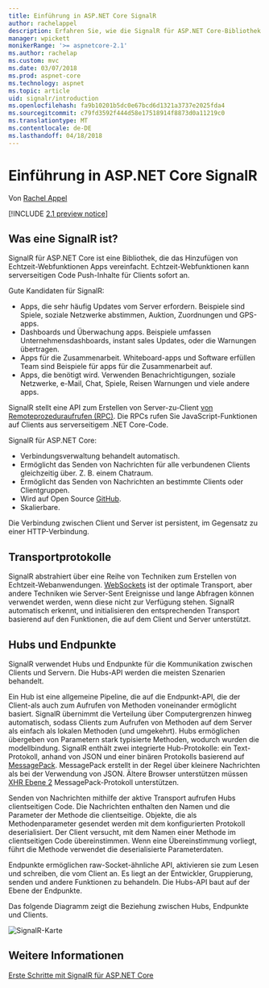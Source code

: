```yaml
---
title: Einführung in ASP.NET Core SignalR
author: rachelappel
description: Erfahren Sie, wie die SignalR für ASP.NET Core-Bibliothek vereinfacht die Echtzeit-Webfunktionen um apps hinzuzufügen.
manager: wpickett
monikerRange: '>= aspnetcore-2.1'
ms.author: rachelap
ms.custom: mvc
ms.date: 03/07/2018
ms.prod: aspnet-core
ms.technology: aspnet
ms.topic: article
uid: signalr/introduction
ms.openlocfilehash: fa9b10201b5dc0e67bcd6d1321a3737e2025fda4
ms.sourcegitcommit: c79fd3592f444d58e17518914f8873d0a11219c0
ms.translationtype: MT
ms.contentlocale: de-DE
ms.lasthandoff: 04/18/2018
---
```

# <a name="introduction-to-aspnet-core-signalr"></a>Einführung in ASP.NET Core SignalR

Von [Rachel Appel](https://twitter.com/rachelappel)


[!INCLUDE [2.1 preview notice](~/includes/2.1.md)]

## <a name="what-is-signalr"></a>Was eine SignalR ist?

SignalR für ASP.NET Core ist eine Bibliothek, die das Hinzufügen von Echtzeit-Webfunktionen Apps vereinfacht. Echtzeit-Webfunktionen kann serverseitigen Code Push-Inhalte für Clients sofort an.

Gute Kandidaten für SignalR:

* Apps, die sehr häufig Updates vom Server erfordern. Beispiele sind Spiele, soziale Netzwerke abstimmen, Auktion, Zuordnungen und GPS-apps.
* Dashboards und Überwachung apps. Beispiele umfassen Unternehmensdashboards, instant sales Updates, oder die Warnungen übertragen.
* Apps für die Zusammenarbeit. Whiteboard-apps und Software erfüllen Team sind Beispiele für apps für die Zusammenarbeit auf.
* Apps, die benötigt wird. Verwenden Benachrichtigungen, soziale Netzwerke, e-Mail, Chat, Spiele, Reisen Warnungen und viele andere apps.

SignalR stellt eine API zum Erstellen von Server-zu-Client [von Remoteprozeduraufrufen (RPC)](https://wikipedia.org/wiki/Remote_procedure_call). Die RPCs rufen Sie JavaScript-Funktionen auf Clients aus serverseitigem .NET Core-Code.

SignalR für ASP.NET Core:

* Verbindungsverwaltung behandelt automatisch.
* Ermöglicht das Senden von Nachrichten für alle verbundenen Clients gleichzeitig über. Z. B. einem Chatraum.
* Ermöglicht das Senden von Nachrichten an bestimmte Clients oder Clientgruppen.
* Wird auf Open Source [GitHub](https://github.com/aspnet/signalr).
* Skalierbare.

Die Verbindung zwischen Client und Server ist persistent, im Gegensatz zu einer HTTP-Verbindung.

## <a name="transports"></a>Transportprotokolle

SignalR abstrahiert über eine Reihe von Techniken zum Erstellen von Echtzeit-Webanwendungen. [WebSockets](https://tools.ietf.org/html/rfc7118) ist der optimale Transport, aber andere Techniken wie Server-Sent Ereignisse und lange Abfragen können verwendet werden, wenn diese nicht zur Verfügung stehen. SignalR automatisch erkennt, und initialisieren den entsprechenden Transport basierend auf den Funktionen, die auf dem Client und Server unterstützt.

## <a name="hubs-and-endpoints"></a>Hubs und Endpunkte

SignalR verwendet Hubs und Endpunkte für die Kommunikation zwischen Clients und Servern. Die Hubs-API werden die meisten Szenarien behandelt.

Ein Hub ist eine allgemeine Pipeline, die auf die Endpunkt-API, die der Client-als auch zum Aufrufen von Methoden voneinander ermöglicht basiert. SignalR übernimmt die Verteilung über Computergrenzen hinweg automatisch, sodass Clients zum Aufrufen von Methoden auf dem Server als einfach als lokalen Methoden (und umgekehrt). Hubs ermöglichen übergeben von Parametern stark typisierte Methoden, wodurch wurden die modellbindung. SignalR enthält zwei integrierte Hub-Protokolle: ein Text-Protokoll, anhand von JSON und einer binären Protokolls basierend auf [MessagePack](https://msgpack.org/).  MessagePack erstellt in der Regel über kleinere Nachrichten als bei der Verwendung von JSON. Ältere Browser unterstützen müssen [XHR Ebene 2](https://caniuse.com/#feat=xhr2) MessagePack-Protokoll unterstützen.

Senden von Nachrichten mithilfe der aktive Transport aufrufen Hubs clientseitigen Code. Die Nachrichten enthalten den Namen und die Parameter der Methode die clientseitige. Objekte, die als Methodenparameter gesendet werden mit dem konfigurierten Protokoll deserialisiert. Der Client versucht, mit dem Namen einer Methode im clientseitigen Code übereinstimmen. Wenn eine Übereinstimmung vorliegt, führt die Methode verwendet die deserialisierte Parameterdaten.

Endpunkte ermöglichen raw-Socket-ähnliche API, aktivieren sie zum Lesen und schreiben, die vom Client an. Es liegt an der Entwickler, Gruppierung, senden und andere Funktionen zu behandeln. Die Hubs-API baut auf der Ebene der Endpunkte.

Das folgende Diagramm zeigt die Beziehung zwischen Hubs, Endpunkte und Clients.

![SignalR-Karte](introduction/_static/signalr-core-architecture.png)

## <a name="related-resources"></a>Weitere Informationen

[Erste Schritte mit SignalR für ASP.NET Core](xref:signalr/get-started)
